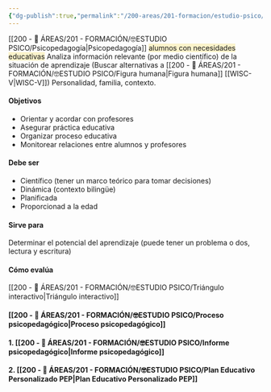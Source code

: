 ```yaml
---
{"dg-publish":true,"permalink":"/200-areas/201-formacion/estudio-psico/evaluacion-psicopedagogica-epp/","dgPassFrontmatter":true}
---
```


[[200 - 📌 ÁREAS/201 - FORMACIÓN/🤓ESTUDIO PSICO/Psicopedagogía\|Psicopedagogía]]  <span style="background:rgba(240, 200, 0, 0.2)">alumnos con necesidades educativas</span>
Analiza información relevante (por medio científico) de la situación de aprendizaje (Buscar alternativas a [[200 - 📌 ÁREAS/201 - FORMACIÓN/🤓ESTUDIO PSICO/Figura humana\|Figura humana]] [[WISC-V\|WISC-V]]) Personalidad, familia, contexto.
#### Objetivos
- Orientar y acordar con profesores
- Asegurar práctica educativa
- Organizar proceso educativa
- Monitorear relaciones entre alumnos y profesores
#### Debe ser
- Científico (tener un marco teórico para tomar decisiones)
- Dinámica (contexto bilingüe)
- Planificada
- Proporcionad a la edad
#### Sirve para
Determinar el potencial del aprendizaje (puede tener un problema o dos, lectura y escritura)
#### Cómo evalúa
 [[200 - 📌 ÁREAS/201 - FORMACIÓN/🤓ESTUDIO PSICO/Triángulo interactivo\|Triángulo interactivo]]
####  [[200 - 📌 ÁREAS/201 - FORMACIÓN/🤓ESTUDIO PSICO/Proceso psicopedagógico\|Proceso psicopedagógico]]
#### 1. [[200 - 📌 ÁREAS/201 - FORMACIÓN/🤓ESTUDIO PSICO/Informe psicopedagógico\|Informe psicopedagógico]]
#### 2. [[200 - 📌 ÁREAS/201 - FORMACIÓN/🤓ESTUDIO PSICO/Plan Educativo Personalizado PEP\|Plan Educativo Personalizado PEP]]


